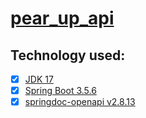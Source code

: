 # [pear_up_api](http://localhost:8080/swagger-ui/index.html)

## Technology used:
- [x] [JDK 17](https://www.oracle.com/java/technologies/javase/jdk17-archive-downloads.html)
- [x] [Spring Boot 3.5.6](https://spring.io/blog/2025/09/18/spring-boot-3-5-6-available-now)
- [x] [springdoc-openapi v2.8.13](https://springdoc.org/)